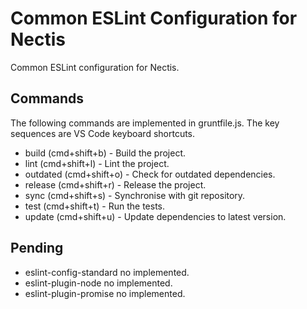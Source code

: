 # Common ESLint Configuration for Nectis

Common ESLint configuration for Nectis.

## Commands

The following commands are implemented in gruntfile.js. The key sequences are VS Code keyboard shortcuts.

- build (cmd+shift+b) - Build the project.
- lint (cmd+shift+l) - Lint the project.
- outdated (cmd+shift+o) - Check for outdated dependencies.
- release (cmd+shift+r) - Release the project.
- sync (cmd+shift+s) - Synchronise with git repository.
- test (cmd+shift+t) - Run the tests.
- update (cmd+shift+u) - Update dependencies to latest version.

## Pending

- eslint-config-standard no implemented.
- eslint-plugin-node no implemented.
- eslint-plugin-promise no implemented.
